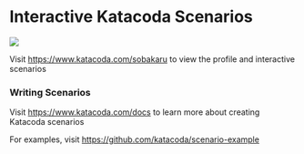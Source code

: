 # Interactive Katacoda Scenarios

[![](http://shields.katacoda.com/katacoda/sobakaru/count.svg)](https://www.katacoda.com/sobakaru "Get your profile on Katacoda.com")

Visit https://www.katacoda.com/sobakaru to view the profile and interactive scenarios

### Writing Scenarios
Visit https://www.katacoda.com/docs to learn more about creating Katacoda scenarios

For examples, visit https://github.com/katacoda/scenario-example
